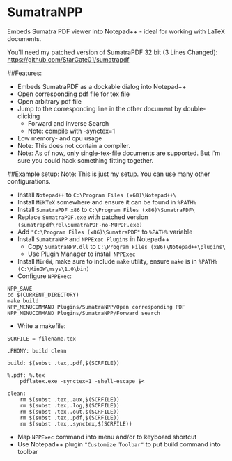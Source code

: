 # SumatraNPP
Embeds Sumatra PDF viewer into Notepad++ - ideal for working with LaTeX documents.

You'll need my patched version of SumatraPDF 32 bit (3 Lines Changed): https://github.com/StarGate01/sumatrapdf

##Features:
 - Embeds SumatraPDF as a dockable dialog into Notepad++
 - Open corresponding pdf file for tex file
 - Open arbitrary pdf file
 - Jump to the corresponding line in the other document by double-clicking 
    - Forward and inverse Search
    - Note: compile with -synctex=1
 - Low memory- and cpu usage
 - Note: This does not contain a compiler.
 - Note: As of now, only single-tex-file documents are supported. But I'm sure you could hack something fitting together.
 
##Example setup:
Note: This is just my setup. You can use many other configurations.
 - Install ```Notepad++``` to ```C:\Program Files (x68)\Notepad++\```
 - Install ```MiKTeX``` somewhere and ensure it can be found in ```%PATH%```
 - Install ```SumatraPDF x86``` to ```C:\Program Files (x86)\SumatraPDF\```
 - Replace ```SumatraPDF.exe``` with patched version ```(sumatrapdf\rel\SumatraPDF-no-MUPDF.exe)```
 - Add ```"C:\Program Files (x86)\SumatraPDF"``` to ```%PATH%``` variable
 - Install ```SumatraNPP``` and ```NPPExec Plugins``` in Notepad++
    - Copy ```SumatraNPP.dll``` to ```C:\Program Files (x86)\Notepad++\plugins\```
    - Use Plugin Manager to install ```NPPExec```
 - Install ```MinGW```, make sure to include ```make``` utility, ensure ```make``` is in ```%PATH%``` ```(C:\MinGW\msys\1.0\bin)```
 - Configure ```NPPExec```:
```
NPP_SAVE
cd $(CURRENT_DIRECTORY)
make build
NPP_MENUCOMMAND Plugins/SumatraNPP/Open corresponding PDF
NPP_MENUCOMMAND Plugins/SumatraNPP/Forward search
```
 - Write a makefile:
```
SCRFILE = filename.tex

.PHONY: build clean

build: $(subst .tex,.pdf,$(SCRFILE))

%.pdf: %.tex
	pdflatex.exe -synctex=1 -shell-escape $<
	
clean:
	rm $(subst .tex,.aux,$(SCRFILE))
	rm $(subst .tex,.log,$(SCRFILE))
	rm $(subst .tex,.out,$(SCRFILE))
	rm $(subst .tex,.pdf,$(SCRFILE))
	rm $(subst .tex,.synctex,$(SCRFILE))
```
 - Map ```NPPExec``` command into menu and/or to keyboard shortcut
 - Use Notepad++ plugin ```"Customize Toolbar"``` to put build command into toolbar 
